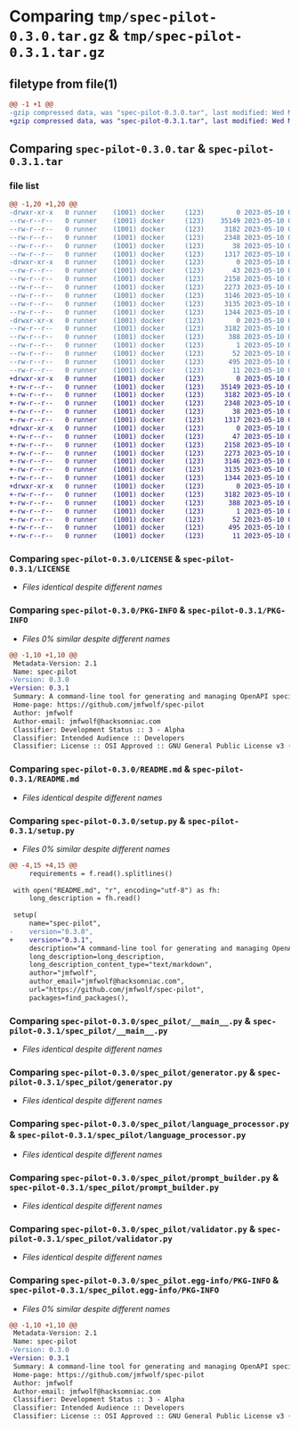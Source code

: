 # Comparing `tmp/spec-pilot-0.3.0.tar.gz` & `tmp/spec-pilot-0.3.1.tar.gz`

## filetype from file(1)

```diff
@@ -1 +1 @@
-gzip compressed data, was "spec-pilot-0.3.0.tar", last modified: Wed May 10 03:57:34 2023, max compression
+gzip compressed data, was "spec-pilot-0.3.1.tar", last modified: Wed May 10 04:07:06 2023, max compression
```

## Comparing `spec-pilot-0.3.0.tar` & `spec-pilot-0.3.1.tar`

### file list

```diff
@@ -1,20 +1,20 @@
-drwxr-xr-x   0 runner    (1001) docker     (123)        0 2023-05-10 03:57:34.826766 spec-pilot-0.3.0/
--rw-r--r--   0 runner    (1001) docker     (123)    35149 2023-05-10 03:57:14.000000 spec-pilot-0.3.0/LICENSE
--rw-r--r--   0 runner    (1001) docker     (123)     3182 2023-05-10 03:57:34.826766 spec-pilot-0.3.0/PKG-INFO
--rw-r--r--   0 runner    (1001) docker     (123)     2348 2023-05-10 03:57:14.000000 spec-pilot-0.3.0/README.md
--rw-r--r--   0 runner    (1001) docker     (123)       38 2023-05-10 03:57:34.826766 spec-pilot-0.3.0/setup.cfg
--rw-r--r--   0 runner    (1001) docker     (123)     1317 2023-05-10 03:57:14.000000 spec-pilot-0.3.0/setup.py
-drwxr-xr-x   0 runner    (1001) docker     (123)        0 2023-05-10 03:57:34.822765 spec-pilot-0.3.0/spec_pilot/
--rw-r--r--   0 runner    (1001) docker     (123)       43 2023-05-10 03:57:14.000000 spec-pilot-0.3.0/spec_pilot/__init__.py
--rw-r--r--   0 runner    (1001) docker     (123)     2158 2023-05-10 03:57:14.000000 spec-pilot-0.3.0/spec_pilot/__main__.py
--rw-r--r--   0 runner    (1001) docker     (123)     2273 2023-05-10 03:57:14.000000 spec-pilot-0.3.0/spec_pilot/generator.py
--rw-r--r--   0 runner    (1001) docker     (123)     3146 2023-05-10 03:57:14.000000 spec-pilot-0.3.0/spec_pilot/language_processor.py
--rw-r--r--   0 runner    (1001) docker     (123)     3135 2023-05-10 03:57:14.000000 spec-pilot-0.3.0/spec_pilot/prompt_builder.py
--rw-r--r--   0 runner    (1001) docker     (123)     1344 2023-05-10 03:57:14.000000 spec-pilot-0.3.0/spec_pilot/validator.py
-drwxr-xr-x   0 runner    (1001) docker     (123)        0 2023-05-10 03:57:34.822765 spec-pilot-0.3.0/spec_pilot.egg-info/
--rw-r--r--   0 runner    (1001) docker     (123)     3182 2023-05-10 03:57:34.000000 spec-pilot-0.3.0/spec_pilot.egg-info/PKG-INFO
--rw-r--r--   0 runner    (1001) docker     (123)      388 2023-05-10 03:57:34.000000 spec-pilot-0.3.0/spec_pilot.egg-info/SOURCES.txt
--rw-r--r--   0 runner    (1001) docker     (123)        1 2023-05-10 03:57:34.000000 spec-pilot-0.3.0/spec_pilot.egg-info/dependency_links.txt
--rw-r--r--   0 runner    (1001) docker     (123)       52 2023-05-10 03:57:34.000000 spec-pilot-0.3.0/spec_pilot.egg-info/entry_points.txt
--rw-r--r--   0 runner    (1001) docker     (123)      495 2023-05-10 03:57:34.000000 spec-pilot-0.3.0/spec_pilot.egg-info/requires.txt
--rw-r--r--   0 runner    (1001) docker     (123)       11 2023-05-10 03:57:34.000000 spec-pilot-0.3.0/spec_pilot.egg-info/top_level.txt
+drwxr-xr-x   0 runner    (1001) docker     (123)        0 2023-05-10 04:07:06.991142 spec-pilot-0.3.1/
+-rw-r--r--   0 runner    (1001) docker     (123)    35149 2023-05-10 04:06:55.000000 spec-pilot-0.3.1/LICENSE
+-rw-r--r--   0 runner    (1001) docker     (123)     3182 2023-05-10 04:07:06.991142 spec-pilot-0.3.1/PKG-INFO
+-rw-r--r--   0 runner    (1001) docker     (123)     2348 2023-05-10 04:06:55.000000 spec-pilot-0.3.1/README.md
+-rw-r--r--   0 runner    (1001) docker     (123)       38 2023-05-10 04:07:06.991142 spec-pilot-0.3.1/setup.cfg
+-rw-r--r--   0 runner    (1001) docker     (123)     1317 2023-05-10 04:06:55.000000 spec-pilot-0.3.1/setup.py
+drwxr-xr-x   0 runner    (1001) docker     (123)        0 2023-05-10 04:07:06.991142 spec-pilot-0.3.1/spec_pilot/
+-rw-r--r--   0 runner    (1001) docker     (123)       47 2023-05-10 04:06:55.000000 spec-pilot-0.3.1/spec_pilot/__init__.py
+-rw-r--r--   0 runner    (1001) docker     (123)     2158 2023-05-10 04:06:55.000000 spec-pilot-0.3.1/spec_pilot/__main__.py
+-rw-r--r--   0 runner    (1001) docker     (123)     2273 2023-05-10 04:06:55.000000 spec-pilot-0.3.1/spec_pilot/generator.py
+-rw-r--r--   0 runner    (1001) docker     (123)     3146 2023-05-10 04:06:55.000000 spec-pilot-0.3.1/spec_pilot/language_processor.py
+-rw-r--r--   0 runner    (1001) docker     (123)     3135 2023-05-10 04:06:55.000000 spec-pilot-0.3.1/spec_pilot/prompt_builder.py
+-rw-r--r--   0 runner    (1001) docker     (123)     1344 2023-05-10 04:06:55.000000 spec-pilot-0.3.1/spec_pilot/validator.py
+drwxr-xr-x   0 runner    (1001) docker     (123)        0 2023-05-10 04:07:06.991142 spec-pilot-0.3.1/spec_pilot.egg-info/
+-rw-r--r--   0 runner    (1001) docker     (123)     3182 2023-05-10 04:07:06.000000 spec-pilot-0.3.1/spec_pilot.egg-info/PKG-INFO
+-rw-r--r--   0 runner    (1001) docker     (123)      388 2023-05-10 04:07:06.000000 spec-pilot-0.3.1/spec_pilot.egg-info/SOURCES.txt
+-rw-r--r--   0 runner    (1001) docker     (123)        1 2023-05-10 04:07:06.000000 spec-pilot-0.3.1/spec_pilot.egg-info/dependency_links.txt
+-rw-r--r--   0 runner    (1001) docker     (123)       52 2023-05-10 04:07:06.000000 spec-pilot-0.3.1/spec_pilot.egg-info/entry_points.txt
+-rw-r--r--   0 runner    (1001) docker     (123)      495 2023-05-10 04:07:06.000000 spec-pilot-0.3.1/spec_pilot.egg-info/requires.txt
+-rw-r--r--   0 runner    (1001) docker     (123)       11 2023-05-10 04:07:06.000000 spec-pilot-0.3.1/spec_pilot.egg-info/top_level.txt
```

### Comparing `spec-pilot-0.3.0/LICENSE` & `spec-pilot-0.3.1/LICENSE`

 * *Files identical despite different names*

### Comparing `spec-pilot-0.3.0/PKG-INFO` & `spec-pilot-0.3.1/PKG-INFO`

 * *Files 0% similar despite different names*

```diff
@@ -1,10 +1,10 @@
 Metadata-Version: 2.1
 Name: spec-pilot
-Version: 0.3.0
+Version: 0.3.1
 Summary: A command-line tool for generating and managing OpenAPI specifications
 Home-page: https://github.com/jmfwolf/spec-pilot
 Author: jmfwolf
 Author-email: jmfwolf@hacksomniac.com
 Classifier: Development Status :: 3 - Alpha
 Classifier: Intended Audience :: Developers
 Classifier: License :: OSI Approved :: GNU General Public License v3 (GPLv3)
```

### Comparing `spec-pilot-0.3.0/README.md` & `spec-pilot-0.3.1/README.md`

 * *Files identical despite different names*

### Comparing `spec-pilot-0.3.0/setup.py` & `spec-pilot-0.3.1/setup.py`

 * *Files 0% similar despite different names*

```diff
@@ -4,15 +4,15 @@
     requirements = f.read().splitlines()
 
 with open("README.md", "r", encoding="utf-8") as fh:
     long_description = fh.read()
     
 setup(
     name="spec-pilot",
-    version="0.3.0",
+    version="0.3.1",
     description="A command-line tool for generating and managing OpenAPI specifications",
     long_description=long_description,
     long_description_content_type="text/markdown",
     author="jmfwolf",
     author_email="jmfwolf@hacksomniac.com",
     url="https://github.com/jmfwolf/spec-pilot",
     packages=find_packages(),
```

### Comparing `spec-pilot-0.3.0/spec_pilot/__main__.py` & `spec-pilot-0.3.1/spec_pilot/__main__.py`

 * *Files identical despite different names*

### Comparing `spec-pilot-0.3.0/spec_pilot/generator.py` & `spec-pilot-0.3.1/spec_pilot/generator.py`

 * *Files identical despite different names*

### Comparing `spec-pilot-0.3.0/spec_pilot/language_processor.py` & `spec-pilot-0.3.1/spec_pilot/language_processor.py`

 * *Files identical despite different names*

### Comparing `spec-pilot-0.3.0/spec_pilot/prompt_builder.py` & `spec-pilot-0.3.1/spec_pilot/prompt_builder.py`

 * *Files identical despite different names*

### Comparing `spec-pilot-0.3.0/spec_pilot/validator.py` & `spec-pilot-0.3.1/spec_pilot/validator.py`

 * *Files identical despite different names*

### Comparing `spec-pilot-0.3.0/spec_pilot.egg-info/PKG-INFO` & `spec-pilot-0.3.1/spec_pilot.egg-info/PKG-INFO`

 * *Files 0% similar despite different names*

```diff
@@ -1,10 +1,10 @@
 Metadata-Version: 2.1
 Name: spec-pilot
-Version: 0.3.0
+Version: 0.3.1
 Summary: A command-line tool for generating and managing OpenAPI specifications
 Home-page: https://github.com/jmfwolf/spec-pilot
 Author: jmfwolf
 Author-email: jmfwolf@hacksomniac.com
 Classifier: Development Status :: 3 - Alpha
 Classifier: Intended Audience :: Developers
 Classifier: License :: OSI Approved :: GNU General Public License v3 (GPLv3)
```

